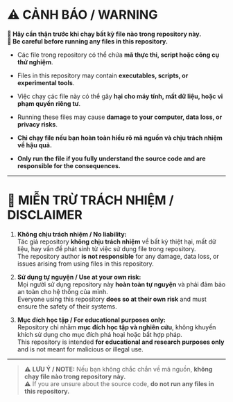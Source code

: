 # ⚠️ CẢNH BÁO / WARNING

**🚨 Hãy cẩn thận trước khi chạy bất kỳ file nào trong repository này.**  
**🚨 Be careful before running any files in this repository.**

- Các file trong repository có thể chứa **mã thực thi, script hoặc công cụ thử nghiệm**.  
- Files in this repository may contain **executables, scripts, or experimental tools**.  

- Việc chạy các file này có thể gây **hại cho máy tính, mất dữ liệu, hoặc vi phạm quyền riêng tư**.  
- Running these files may cause **damage to your computer, data loss, or privacy risks**.  

- **Chỉ chạy file nếu bạn hoàn toàn hiểu rõ mã nguồn và chịu trách nhiệm về hậu quả.**  
- **Only run the file if you fully understand the source code and are responsible for the consequences.**

---

# 📄 MIỄN TRỪ TRÁCH NHIỆM / DISCLAIMER

1. **Không chịu trách nhiệm / No liability:**  
   Tác giả repository **không chịu trách nhiệm** về bất kỳ thiệt hại, mất dữ liệu, hay vấn đề phát sinh từ việc sử dụng file trong repository.  
   The repository author **is not responsible** for any damage, data loss, or issues arising from using files in this repository.

2. **Sử dụng tự nguyện / Use at your own risk:**  
   Mọi người sử dụng repository này **hoàn toàn tự nguyện** và phải đảm bảo an toàn cho hệ thống của mình.  
   Everyone using this repository **does so at their own risk** and must ensure the safety of their systems.

3. **Mục đích học tập / For educational purposes only:**  
   Repository chỉ nhằm **mục đích học tập và nghiên cứu**, không khuyến khích sử dụng cho mục đích phá hoại hoặc bất hợp pháp.  
   This repository is intended **for educational and research purposes only** and is not meant for malicious or illegal use.

---

> ⚠️ **LƯU Ý / NOTE:** Nếu bạn không chắc chắn về mã nguồn, **không chạy file nào trong repository này.**  
> ⚠️ If you are unsure about the source code, **do not run any files in this repository.**
